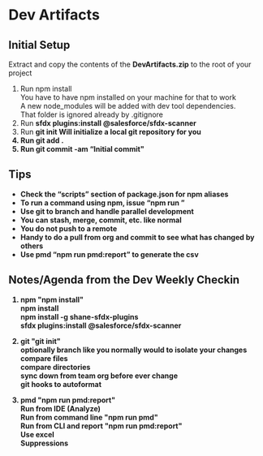 # Dev Artifacts  

## Initial Setup

Extract and copy the contents of the <b>DevArtifacts.zip</b> to the root of your project  
1. Run npm install  
   You have to have npm installed on your machine for that to work  
   A new node_modules will be added with dev tool dependencies.  
   That folder is ignored already by .gitignore  
2. Run <b>sfdx plugins:install @salesforce/sfdx-scanner</b>  
3. Run <b>git init<b/> 
   Will initialize a local git repository for you  
4. Run <b>git add .</b>  
5. Run <b>git commit -am “Initial commit"</b>  
  
## Tips
  
- Check the “scripts” section of package.json for npm aliases  
- To run a command using npm, issue “npm run <alias>”  
- Use git to branch and handle parallel development   
- You can stash, merge, commit, etc. like normal  
- You do not push to a remote  
- Handy to do a pull from org and commit to see what has changed by others  
- Use pmd “npm run pmd:report” to generate the csv  

## Notes/Agenda from the Dev Weekly Checkin

1. npm "npm install"  
   npm install    
   npm install -g shane-sfdx-plugins    
   sfdx plugins:install @salesforce/sfdx-scanner  
   
2. git "git init"  
   optionally branch like you normally would to isolate your changes  
   compare files  
   compare directories  
   sync down from team org before ever change  
   git hooks to autoformat  
  
3. pmd "npm run pmd:report"  
   Run from IDE (Analyze)  
   Run from command line "npm run pmd"  
   Run from CLI and report "npm run pmd:report"  
   Use excel  
   Suppressions  
     

